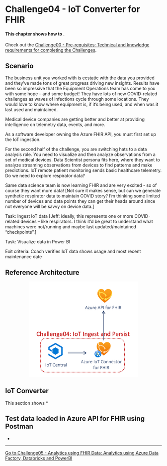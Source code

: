 # Challenge04 - IoT Converter for FHIR

#### This chapter shows how to .

Check out the [Challenge00 - Pre-requisites: Technical and knowledge requirements for completing the Challenges](../Challenge00-Prerequistes/ReadMe.md).

## Scenario
The business unit you worked with is ecstatic with the data you provided and they’ve made tons of great progress driving new insights. Results have been so impressive that the Equipment Operations team has come to you with some hope – and some budget! They have lots of new COVID-related challenges as waves of infections cycle through some locations. They would love to know where equipment is, if it’s being used, and when was it last used and maintained.

Medical device companies are getting better and better at providing intelligence on telemetry data, events, and more.

As a software developer owning the Azure FHIR API, you must first set up the IoT ingestion.

For the second half of the challenge, you are switching hats to a data analysis role. You need to visualize and then analyze observations from a set of medical devices.
Data Scientist persona fits here, where they want to analyze streaming observations from devices to find patterns and make predictions. IoT remote patient monitoring sends basic healthcare telemetry. Do we need to explore respirator data?

Same data science team is now learning FHIR and are very excited - so of course they want more data! [Not sure it makes sense, but can we generate synthetic respirator data to maintain COVID story? I’m thinking some limited number of devices and data points they can get their heads around since not everyone will be savvy on device data.]

Task: Ingest IoT data [Jeff: ideally, this represents one or more COVID-related devices – like respirators. I think it’d be great to understand what machines were not/running and maybe last updated/maintained “checkpoints”.]

Task: Visualize data in Power BI

Exit criteria: Coach verifies IoT data shows usage and most recent maintenance date

## Reference Architecture
<center><img src="../images/challenge04-architecture.png" width="350"></center>

## IoT Converter
This section shows 
*

## Test data loaded in Azure API for FHIR using Postman
* 


***

[Go to Challenge05 - Analytics using FHIR Data: Analytics using Azure Data Factory, Databricks and PowerBI](../Challenge05-AzureDataAnalytics/ReadMe.md)

